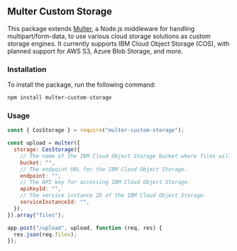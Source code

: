 ## Multer Custom Storage

This package extends [Multer](https://github.com/expressjs/multer), a Node.js middleware for handling multipart/form-data, to use various cloud storage solutions as custom storage engines. It currently supports IBM Cloud Object Storage (COS), with planned support for AWS S3, Azure Blob Storage, and more.

### Installation

To install the package, run the following command:

```bash
npm install multer-custom-storage
```

### Usage

```javascript
const { CosStorage } = require("multer-custom-storage");

const upload = multer({
  storage: CosStorage({
    // The name of the IBM Cloud Object Storage bucket where files will be stored.
    bucket: "",
    // The endpoint URL for the IBM Cloud Object Storage.
    endpoint: "",
    // The API key for accessing IBM Cloud Object Storage.
    apiKeyId: "",
    // The service instance ID of the IBM Cloud Object Storage.
    serviceInstanceId: "",
  }),
}).array("files");

app.post("/upload", upload, function (req, res) {
  res.json(req.files);
});
```